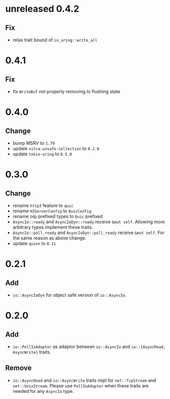 # unreleased 0.4.2
## Fix
- relax trait bound of `io_uring::write_all`

# 0.4.1
## Fix
- fix `WriteBuf` not properly removing Io flushing state

# 0.4.0
## Change
- bump MSRV to `1.79`
- update `xitca-unsafe-collection` to `0.2.0`
- update `tokio-uring` to `0.5.0`

# 0.3.0
## Change
- rename `http3` feature to `quic`
- rename `H3ServerConfig` to `QuicConfig`
- rename `Udp` prefixed types to `Quic` prefixed
- `AsyncIo::ready` and `AsyncIoDyn::ready` receive `&mut self`. Allowing more arbitrary types implement these traits.
- `AsyncIo::poll_ready` and `AsyncIoDyn::poll_ready` receive `&mut self`. For the same reason as above change.
- update `quinn` to `0.11`

# 0.2.1
## Add
- `io::AsyncIoDyn` for object safe version of `io::AsyncIo`.

# 0.2.0
## Add
- `io::PollIoAdapter` as adaptor between `io::AsyncIo` and `io::{AsyncRead, AsyncWrite}` traits.

## Remove
- `io::AsyncRead` and `io::AsyncWrite` traits impl for `net::TcpStream` and `net::UnixStream`. Please use `PollIoAdapter` when these traits are needed for any `AsyncIo` type.
